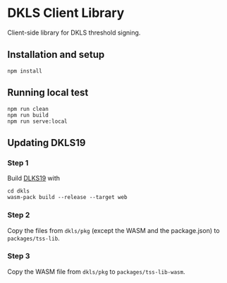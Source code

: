 # DKLS Client Library

Client-side library for DKLS threshold signing.

## Installation and setup

```
npm install
```

## Running local test

```
npm run clean
npm run build
npm run serve:local
```

## Updating DKLS19

### Step 1

Build [DLKS19](https://github.com/torusresearch/dkls) with

```
cd dkls
wasm-pack build --release --target web
```

### Step 2

Copy the files from `dkls/pkg` (except the WASM and the package.json) to `packages/tss-lib`.

### Step 3

Copy the WASM file from `dkls/pkg` to `packages/tss-lib-wasm`.
